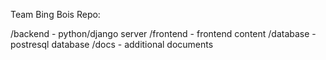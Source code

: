 Team Bing Bois Repo:

/backend - python/django server
/frontend - frontend content
/database - postresql database
/docs - additional documents